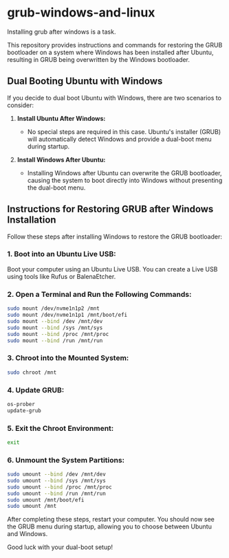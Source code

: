 # grub-windows-and-linux

Installing grub after windows is a task.

This repository provides instructions and commands for restoring the GRUB bootloader on a system where Windows has been installed after Ubuntu, resulting in GRUB being overwritten by the Windows bootloader.

## Dual Booting Ubuntu with Windows

If you decide to dual boot Ubuntu with Windows, there are two scenarios to consider:

1. **Install Ubuntu After Windows:**
   - No special steps are required in this case. Ubuntu's installer (GRUB) will automatically detect Windows and provide a dual-boot menu during startup.

2. **Install Windows After Ubuntu:**
   - Installing Windows after Ubuntu can overwrite the GRUB bootloader, causing the system to boot directly into Windows without presenting the dual-boot menu.

## Instructions for Restoring GRUB after Windows Installation

Follow these steps after installing Windows to restore the GRUB bootloader:

### 1. Boot into an Ubuntu Live USB:

   Boot your computer using an Ubuntu Live USB. You can create a Live USB using tools like Rufus or BalenaEtcher.

### 2. Open a Terminal and Run the Following Commands:

   ```bash
   sudo mount /dev/nvme1n1p2 /mnt
   sudo mount /dev/nvme1n1p1 /mnt/boot/efi
   sudo mount --bind /dev /mnt/dev
   sudo mount --bind /sys /mnt/sys
   sudo mount --bind /proc /mnt/proc
   sudo mount --bind /run /mnt/run
   ```

### 3. Chroot into the Mounted System:

   ```bash
   sudo chroot /mnt
   ```

### 4. Update GRUB:

   ```bash
   os-prober
   update-grub
   ```

### 5. Exit the Chroot Environment:

   ```bash
   exit
   ```

### 6. Unmount the System Partitions:

   ```bash
   sudo umount --bind /dev /mnt/dev
   sudo umount --bind /sys /mnt/sys
   sudo umount --bind /proc /mnt/proc
   sudo umount --bind /run /mnt/run
   sudo umount /mnt/boot/efi
   sudo umount /mnt
   ```

After completing these steps, restart your computer. You should now see the GRUB menu during startup, allowing you to choose between Ubuntu and Windows.

Good luck with your dual-boot setup!

